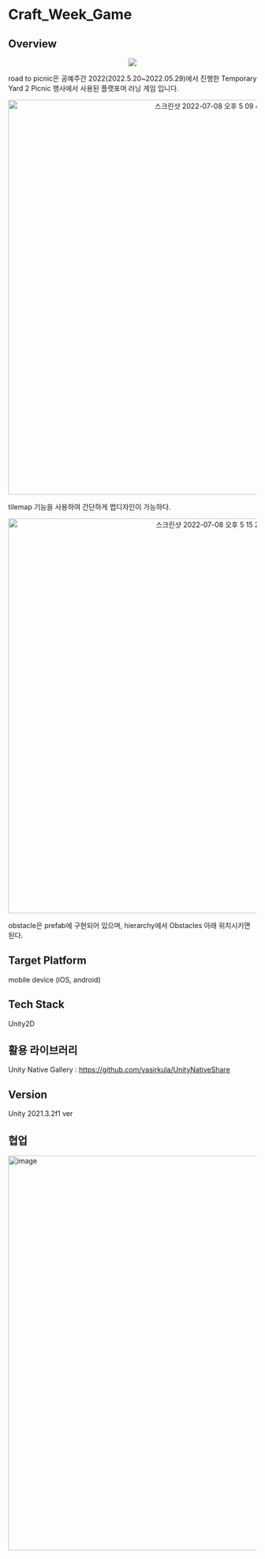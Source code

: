 # Craft_Week_Game
## Overview

<p align='center'>
<img src= "https://user-images.githubusercontent.com/67721631/177942166-17e27fec-8c22-4287-82eb-cc257e4a9c2c.gif">
</p>
road to picnic은 공예주간 2022(2022.5.20~2022.05.29)에서 진행한 Temporary Yard 2 Picnic 행사에서 사용된 플랫포머 러닝 게임 입니다.
<p align='center'>
<img width="800" alt="스크린샷 2022-07-08 오후 5 09 45" src="https://user-images.githubusercontent.com/69339846/177949399-8e4ab435-2a60-428e-ba33-5702d01cfd75.png">
</p>
tilemap 기능을 사용하여 간단하게 맵디자인이 가능하다.
<p align='center'>
<img width="800" alt="스크린샷 2022-07-08 오후 5 15 27" src="https://user-images.githubusercontent.com/69339846/177949733-79720ee6-7ac6-4250-9a1d-f3b0fe836f4a.png">
</p>
obstacle은 prefab에 구현되어 있으며, hierarchy에서 Obstacles 아래 위치시키면 된다.

## Target Platform
mobile device (iOS, android)

## Tech Stack
Unity2D

## 활용 라이브러리
Unity Native Gallery : https://github.com/yasirkula/UnityNativeShare

## Version
Unity 2021.3.2f1 ver

## 협업
[<img width="800" alt="image" src="https://user-images.githubusercontent.com/67721631/177941302-f2e63f26-ea0b-4538-941c-47b254e1afd5.png">](https://docs.google.com/spreadsheets/d/1BIBo2KvlcvCFn4J_bjW3Uty7lMIiYP_iO0zZUHcNlJ0/edit#gid=0)
